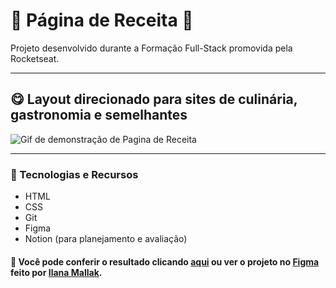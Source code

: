 # 🍰 Página de Receita 🍰

Projeto desenvolvido durante a Formação Full-Stack promovida pela Rocketseat.  
___
## 😋 Layout direcionado para sites de culinária, gastronomia e semelhantes

![Gif de demonstração de Pagina de Receita](.gitconfig/pagina-de-receita-preview.gif)
  
___
### 🤖 Tecnologias e Recursos

* HTML
* CSS
* Git
* Figma
* Notion (para planejamento e avaliação)  
  
#### 🔎 Você pode conferir o resultado clicando [aqui](https://arturtinoco.github.io/projeto-pagina-de-receita/) ou ver o projeto no [Figma](https://www.figma.com/community/file/1360315130061454535) feito por [Ilana Mallak](https://www.linkedin.com/in/ilanamallak/). 